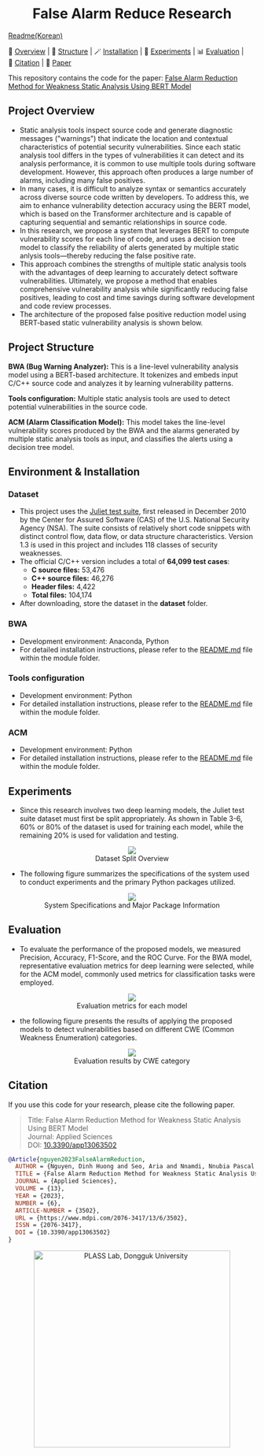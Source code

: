 <h1 align="center"><strong>False Alarm Reduce Research</strong></h1>

[Readme(Korean)](./README(korean).md)

<p align="left">
  🪪&nbsp;<a href="#project-overview">Overview</a>
  | 📐&nbsp;<a href="#project-structure">Structure</a>
  | 🪄️&nbsp;<a href="#environment--installation">Installation</a>
  | 🔬&nbsp;<a href="#experiments">Experiments</a>
  | 📊&nbsp;<a href="#evaluation">Evaluation</a>
  | 🔗&nbsp;<a href="#citation">Citation</a>
  | 📝&nbsp;<a href="https://doi.org/10.3390/app13063502" target="_blank">Paper</a>
</p>

This repository contains the code for the paper:
[False Alarm Reduction Method for Weakness Static Analysis Using BERT Model](https://doi.org/10.3390/app13063502)

## Project Overview
- Static analysis tools inspect source code and generate diagnostic messages ("warnings") that indicate the location and contextual characteristics of potential security vulnerabilities. Since each static analysis tool differs in the types of vulnerabilities it can detect and its analysis performance, it is common to use multiple tools during software development. However, this approach often produces a large number of alarms, including many false positives.
- In many cases, it is difficult to analyze syntax or semantics accurately across diverse source code written by developers. To address this, we aim to enhance vulnerability detection accuracy using the BERT model, which is based on the Transformer architecture and is capable of capturing sequential and semantic relationships in source code. 
- In this research, we propose a system that leverages BERT to compute vulnerability scores for each line of code, and uses a decision tree model to classify the reliability of alerts generated by multiple static anlysis tools—thereby reducing the false positive rate.
- This approach combines the strengths of multiple static analysis tools with the advantages of deep learning to accurately detect software vulnerabilities. Ultimately, we propose a method that enables comprehensive vulnerability analysis while significantly reducing false positives, leading to cost and time savings during software development and code review processes.
- The architecture of the proposed false positive reduction model using BERT-based static vulnerability analysis is shown below.

## Project Structure
**BWA (Bug Warning Analyzer):** This is a line-level vulnerability analysis model using a BERT-based architecture. It tokenizes and embeds input C/C++ source code and analyzes it by learning vulnerability patterns.

**Tools configuration:** Multiple static analysis tools are used to detect potential vulnerabilities in the source code.

**ACM (Alarm Classification Model):** This model takes the line-level vulnerability scores produced by the BWA and the alarms generated by multiple static analysis tools as input, and classifies the alerts using a decision tree model.

## Environment & Installation
### Dataset
- This project uses the [Juliet test suite](https://samate.nist.gov/SARD/test-suites/112), first released in December 2010 by the Center for Assured Software (CAS) of the U.S. National Security Agency (NSA). The suite consists of relatively short code snippets with distinct control flow, data flow, or data structure characteristics. Version 1.3 is used in this project and includes 118 classes of security weaknesses.
- The official C/C++ version includes a total of **64,099 test cases**:
  - **C source files:** 53,476
  - **C++ source files:** 46,276
  - **Header files:** 4,422
  - **Total files:** 104,174
- After downloading, store the dataset in the **dataset** folder.

### BWA
- Development environment: Anaconda, Python
- For detailed installation instructions, please refer to the [README.md](./bwa_model/README.md) file within the module folder.

### Tools configuration
- Development environment: Python
- For detailed installation instructions, please refer to the [README.md](./tools_configuration/README.md) file within the module folder.

### ACM
- Development environment: Python
- For detailed installation instructions, please refer to the [README.md](./alarm_classification_model/README.md) file within the module folder.

## Experiments
- Since this research involves two deep learning models, the Juliet test suite dataset must first be split appropriately. As shown in Table 3-6, 60% or 80% of the dataset is used for training each model, while the remaining 20% is used for validation and testing.
<p align="center">
  <img src="./docs/splitdata.png" /><br>
  <span>Dataset Split Overview</span>
</p>

- The following figure summarizes the specifications of the system used to conduct experiments and the primary Python packages utilized.
<p align="center">
  <img src="./docs/computer.png" /><br>
  <span>System Specifications and Major Package Information</span>
</p>

## Evaluation
- To evaluate the performance of the proposed models, we measured Precision, Accuracy, F1-Score, and the ROC Curve. For the BWA model, representative evaluation metrics for deep learning were selected, while for the ACM model, commonly used metrics for classification tasks were employed.

<p align="center">
  <img src="./docs/evaluation.png" /><br>
  <span>Evaluation metrics for each model</span>
</p>

- the following figure presents the results of applying the proposed models to detect vulnerabilities based on different CWE (Common Weakness Enumeration) categories.

<p align="center">
  <img src="./docs/cwe_evaluation.png" /><br>
  <span>Evaluation results by CWE category</span>
</p>

## Citation
If you use this code for your research, please cite the following paper.
>Title: False Alarm Reduction Method for Weakness Static Analysis Using BERT Model \
>Journal: Applied Sciences \
>DOI: [10.3390/app13063502](https://doi.org/10.3390/app13063502)
```bibtex
@Article{nguyen2023FalseAlarmReduction,
  AUTHOR = {Nguyen, Dinh Huong and Seo, Aria and Nnamdi, Nnubia Pascal and Son, Yunsik},
  TITLE = {False Alarm Reduction Method for Weakness Static Analysis Using BERT Model},
  JOURNAL = {Applied Sciences},
  VOLUME = {13},
  YEAR = {2023},
  NUMBER = {6},
  ARTICLE-NUMBER = {3502},
  URL = {https://www.mdpi.com/2076-3417/13/6/3502},
  ISSN = {2076-3417},
  DOI = {10.3390/app13063502}
}
```
<p align="center">
  <a href="https://plass.dongguk.edu" target="_blank">
    <img src="https://github.com/sucystem/PLASS/blob/main/logo.png" width="400" alt="PLASS Lab, Dongguk University">
  </a>
</p>

